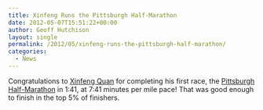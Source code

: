 ```yaml
---
title: Xinfeng Runs the Pittsburgh Half-Marathon
date: 2012-05-07T15:51:22+00:00
author: Geoff Hutchison
layout: single
permalink: /2012/05/xinfeng-runs-the-pittsburgh-half-marathon/
categories:
  - News
---
```

Congratulations to [Xinfeng Quan](http://resultsarchive.active.com/pages/oneResult.jsp?pID=128674561&rsID=127742) for completing his first race, the [Pittsburgh Half-Marathon](http://resultsarchive.active.com/pages/oneResult.jsp?pID=128674561&rsID=127742) in 1:41, at 7:41 minutes per mile pace! That was good enough to finish in the top 5% of finishers.
